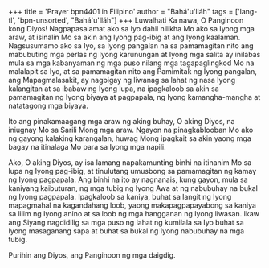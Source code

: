 +++
title = 'Prayer bpn4401 in Filipino'
author = "Bahá'u'lláh"
tags = ['lang-tl', 'bpn-unsorted', "Bahá'u'lláh"]
+++
Luwalhati Ka nawa, O Panginoon kong Diyos! Nagpapasalamat ako sa Iyo dahil nilikha Mo ako sa Iyong mga araw, at isinalin Mo sa akin ang Iyong pag-ibig at ang Iyong kaalaman. Nagsusumamo ako sa Iyo, sa Iyong pangalan na sa pamamagitan nito ang mabubuting mga perlas ng Iyong karunungan at Iyong mga salita ay inilabas mula sa mga kabanyaman ng mga puso nilang mga tagapaglingkod Mo na malalapit sa Iyo, at sa pamamagitan nito ang Pamimitak ng Iyong pangalan, ang Mapagmalasakit, ay nagbigay ng liwanag sa lahat ng nasa Iyong kalangitan at sa ibabaw ng Iyong lupa, na ipagkaloob sa akin sa pamamagitan ng Iyong biyaya at pagpapala, ng Iyong kamangha-mangha at natatagong mga biyaya.

Ito ang pinakamaagang mga araw ng aking buhay, O aking Diyos, na iniugnay Mo sa Sarili Mong mga araw. Ngayon na pinagkablooban Mo ako ng gayong kalaking karangalan, huwag Mong ipagkait sa akin yaong mga bagay na itinalaga Mo para sa Iyong mga napili.

Ako, O aking Diyos, ay isa lamang napakamunting binhi na itinanim Mo sa lupa ng Iyong pag-ibig, at tinulutang umusbong sa pamamagitan ng kamay ng Iyong pagpapala. Ang binhi na ito ay nagnanais, kung gayon, mula sa kaniyang kaibuturan, ng mga tubig ng Iyong Awa at ng nabubuhay na bukal ng Iyong pagpapala. Ipagkaloob sa kaniya, buhat sa langit ng Iyong mapagmahal na kagandahang loob, yaong makapagpapayabong sa kaniya sa lilim ng Iyong anino at sa loob ng mga hangganan ng Iyong liwasan. Ikaw ang Siyang nagdidilig sa mga puso ng lahat ng kumilala sa Iyo buhat sa Iyong masaganang sapa at buhat sa bukal ng Iyong nabubuhay na mga tubig.

Purihin ang Diyos, ang Panginoon ng mga daigdig.

